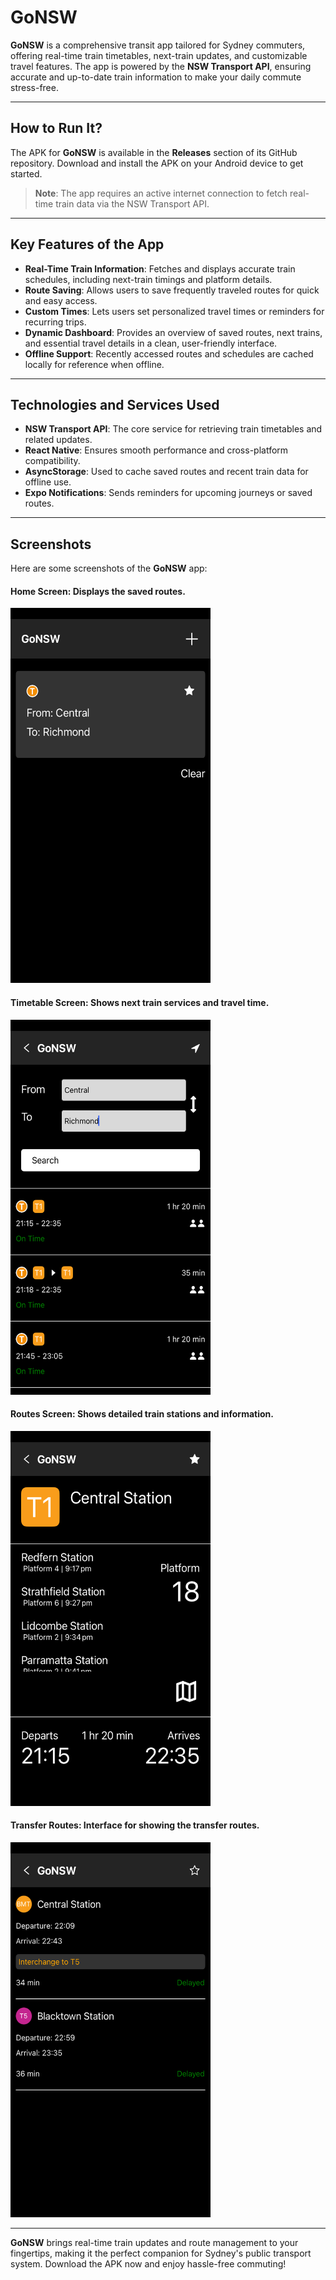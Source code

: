 # GoNSW  

**GoNSW** is a comprehensive transit app tailored for Sydney commuters, offering real-time train timetables, next-train updates, and customizable travel features. The app is powered by the **NSW Transport API**, ensuring accurate and up-to-date train information to make your daily commute stress-free.  

---

## How to Run It?  
The APK for **GoNSW** is available in the **Releases** section of its GitHub repository. Download and install the APK on your Android device to get started.  

> **Note**: The app requires an active internet connection to fetch real-time train data via the NSW Transport API.  

---

## Key Features of the App  
- **Real-Time Train Information**: Fetches and displays accurate train schedules, including next-train timings and platform details.  
- **Route Saving**: Allows users to save frequently traveled routes for quick and easy access.  
- **Custom Times**: Lets users set personalized travel times or reminders for recurring trips.  
- **Dynamic Dashboard**: Provides an overview of saved routes, next trains, and essential travel details in a clean, user-friendly interface.  
- **Offline Support**: Recently accessed routes and schedules are cached locally for reference when offline.  

---

## Technologies and Services Used  
- **NSW Transport API**: The core service for retrieving train timetables and related updates.  
- **React Native**: Ensures smooth performance and cross-platform compatibility.  
- **AsyncStorage**: Used to cache saved routes and recent train data for offline use.  
- **Expo Notifications**: Sends reminders for upcoming journeys or saved routes.  

---

## Screenshots  
Here are some screenshots of the **GoNSW** app:  

#### **Home Screen**: Displays the saved routes.
<img src="https://github.com/Sooryasanand/GoNSW/blob/main/assets/images/Screenshots/Phone/Home%20Screen.png" width="320" height="600">

#### **Timetable Screen**: Shows next train services and travel time.
<img src="https://github.com/Sooryasanand/GoNSW/blob/main/assets/images/Screenshots/Phone/Routes%20Screen.png" width="320" height="600">

#### **Routes Screen**: Shows detailed train stations and information.
<img src="https://github.com/Sooryasanand/GoNSW/blob/main/assets/images/Screenshots/Phone/Route%20Screen.png" width="320" height="600">

#### **Transfer Routes**: Interface for showing the transfer routes.  
<img src="https://github.com/Sooryasanand/GoNSW/blob/main/assets/images/Screenshots/Phone/TransferRoute%20Screen.png" width="320" height="600">

---

**GoNSW** brings real-time train updates and route management to your fingertips, making it the perfect companion for Sydney's public transport system. Download the APK now and enjoy hassle-free commuting!
